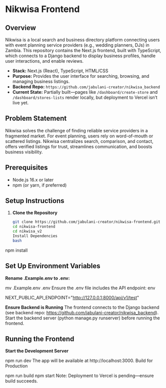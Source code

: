 # Nikwisa Frontend

## Overview

Nikwisa is a local search and business directory platform connecting users with event planning service providers (e.g., wedding planners, DJs) in Zambia. This repository contains the Next.js frontend, built with TypeScript, which connects to a Django backend to display business profiles, handle user interactions, and enable reviews.

- **Stack:** Next.js (React), TypeScript, HTML/CSS
- **Purpose:** Provides the user interface for searching, browsing, and managing business listings.
- **Backend Repo:** `https://github.com/jabulani-creator/nikwisa_backend`
- **Current State:** Partially built—pages like `/dashboard/create-store` and `/dashboard/stores-lists` render locally, but deployment to Vercel isn’t live yet.

## Problem Statement

Nikwisa solves the challenge of finding reliable service providers in a fragmented market. For event planning, users rely on word-of-mouth or scattered listings. Nikwisa centralizes search, comparison, and contact, offers verified listings for trust, streamlines communication, and boosts business visibility.

## Prerequisites

- Node.js 16.x or later
- npm (or yarn, if preferred)

## Setup Instructions

1. **Clone the Repository**
   ```bash
   git clone https://github.com/jabulani-creator/nikwisa-frontend.git
   cd nikwisa-frontend
   cd nikwisa_v2
   Install Dependencies
   bash
   ```

npm install

## Set Up Environment Variables

**Rename .Example.env to .env:**

mv .Example.env .env
Ensure the .env file includes the API endpoint:
env

NEXT_PUBLIC_API_ENDPOINT="http://127.0.0.1:8000/api/v1/test"

**Ensure Backend is Running**
The frontend connects to the Django backend (see backend repo: https://github.com/jabulani-creator/nikwisa_backend).
Start the backend server (python manage.py runserver) before running the frontend.

## Running the Frontend

**Start the Development Server**

npm run dev
The app will be available at http://localhost:3000.
Build for Production

npm run build
npm start
Note: Deployment to Vercel is pending—ensure build succeeds.
